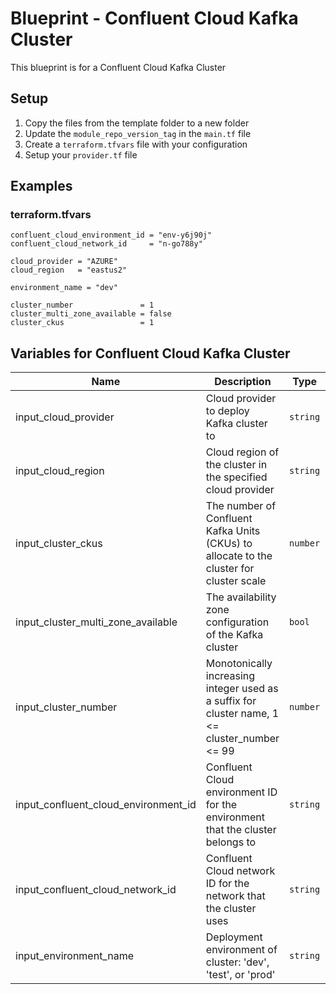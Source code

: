 # Blueprint - Confluent Cloud Kafka Cluster
This blueprint is for a Confluent Cloud Kafka Cluster

## Setup
1. Copy the files from the template folder to a new folder
2. Update the `module_repo_version_tag` in the `main.tf` file
3. Create a `terraform.tfvars` file with your configuration
4. Setup your `provider.tf` file

## Examples

### terraform.tfvars

```hcl
confluent_cloud_environment_id = "env-y6j90j"
confluent_cloud_network_id     = "n-go788y"

cloud_provider = "AZURE"
cloud_region   = "eastus2"

environment_name = "dev"

cluster_number               = 1
cluster_multi_zone_available = false
cluster_ckus                 = 1
```


## Variables for Confluent Cloud Kafka Cluster

| Name | Description | Type | Default | Required |
|------|-------------|------|---------|:--------:|
| input_cloud_provider | Cloud provider to deploy Kafka cluster to | `string` | n/a | yes |
| input_cloud_region | Cloud region of the cluster in the specified cloud provider | `string` | n/a | yes |
| input_cluster_ckus | The number of Confluent Kafka Units (CKUs) to allocate to the cluster for cluster scale | `number` | n/a | yes |
| input_cluster_multi_zone_available | The availability zone configuration of the Kafka cluster | `bool` | n/a | yes |
| input_cluster_number | Monotonically increasing integer used as a suffix for cluster name, 1 <= cluster\_number <= 99 | `number` | n/a | yes |
| input_confluent_cloud_environment_id | Confluent Cloud environment ID for the environment that the cluster belongs to | `string` | n/a | yes |
| input_confluent_cloud_network_id | Confluent Cloud network ID for the network that the cluster uses | `string` | n/a | yes |
| input_environment_name | Deployment environment of cluster: 'dev', 'test', or 'prod' | `string` | n/a | yes |